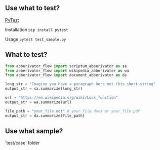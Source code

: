 ## Use what to test?
[PyTest](https://docs.pytest.org/en/latest/)

Installation `pip install pytest`

Usage `pytest test_sample.py`

## What to test?
```Python
from abberivator_flow import scriptum_abberivator as sa
from abberivator_flow import wikipedia_abberivator as wa
from abberivator_flow import document_abberivator as da
```
```python
long_str = "Imagine you have a paragraph here not this short string"
output_str = sa.summarize(long_str)
```
```python
url = "https://en.wikipedia.org/wiki/Loss_function"
output_str = wa.summarize(url)
```
```python
file_path = "your_file.odt" # your_file.docx or your_file.pdf
output_str = da.summarize(file_path)
```

## Use what sample?
'test/case' folder
